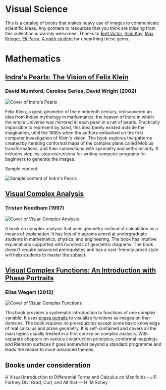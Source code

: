 # Visual Science

This is a catalog of books that makes heavy use of images to communicate scientific ideas. Any pointers to resources that you think are missing from this collection is warmly welcomed. Thanks to [Bret Victor](https://twitter.com/worrydream), [Alan Kay](https://www.quora.com/profile/Alan-Kay-11), [Max Krieger](https://twitter.com/maxkriegers), [Eli Parra](https://twitter.com/elzr), [A math student](https://medium.com/@amathstudent/learning-math-on-your-own-39fe90c3536b) for unearthing these gems.

# Mathematics

## [Indra's Pearls: The Vision of Felix Klein](https://amzn.to/2ODIoed)
### David Mumford, Caroline Series, David Wright (2002)

![Cover of Indra's Pearls](https://images-na.ssl-images-amazon.com/images/I/51YXPT8ZVCL._SX381_BO1,204,203,200_.jpg)

Felix Klein, a great geometer of the nineteenth century, rediscovered an idea from Indian mythology in mathematics: the heaven of Indra in which the whole Universe was mirrored in each pearl in a net of pearls. Practically impossible to represent by hand, this idea barely existed outside the imagination, until the 1980s when the authors embarked on the first computer investigation of Klein's vision. The book explores the patterns created by iterating conformal maps of the complex plane called Möbius transformations, and their connections with symmetry and self-similarity. It includes step-by-step instructions for writing computer programs for beginners to generate the images.

Sample content:

![Sample content of Indra's Pearls](https://cl.ly/bb1be58b021d/Image%202019-10-11%20at%209.34.06%20PM.png)

## [Visual Complex Analysis](https://amzn.to/2M66DzY)
### Tristan Needham (1997)

![Cover of Visual Complex Analysis](https://images-na.ssl-images-amazon.com/images/I/51VluVCvfTL._SX339_BO1,204,203,200_.jpg)

A book on complex analysis that uses geometry instead of calculation as a means of explanation. It has lots of diagrams aimed at undergraduate students in mathematics, physics, and engineering. The book has intuitive explanations supported with hundreds of geometric diagrams. The book doesn't require advanced prerequisites and has a user-friendly prose style will help students to master the subject.

## [Visual Complex Functions: An Introduction with Phase Portraits](https://amzn.to/35t2VYQ)
### Elias Wegert (2012)

![Cover of Visual Complex Functions](http://www.mathe.tu-freiberg.de/files/personal/10/vcf3.png)

This book provides a systematic introduction to functions of one complex variable. It uses [phase potraits](https://wikipedia.org/phase_portrait) to visualize functions as images on their domains. The book requires no prerequisites except some basic knowledge of real calculus and plane geometry. It is self-contained and covers all the main topics usually treated in a first course on complex analysis. With separate chapters on various construction principles, conformal mappings and Riemann surfaces it goes somewhat beyond a standard programme and leads the reader to more advanced themes.

## Books under consideration
A Visual Introduction to Differential Forms and Calculus on Manifolds - J.P. Fortney
Div, Grad, Curl, and All that — H. M Schey
